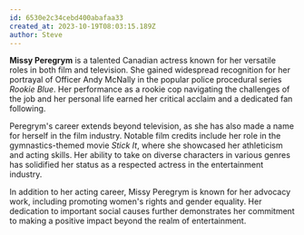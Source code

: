 ```yaml
---
id: 6530e2c34cebd400abafaa33
created_at: 2023-10-19T08:03:15.189Z
author: Steve
---
```


**Missy Peregrym** is a talented Canadian actress known for her versatile roles in both film and television. She gained widespread recognition for her portrayal of Officer Andy McNally in the popular police procedural series *Rookie Blue*. Her performance as a rookie cop navigating the challenges of the job and her personal life earned her critical acclaim and a dedicated fan following.

Peregrym's career extends beyond television, as she has also made a name for herself in the film industry. Notable film credits include her role in the gymnastics-themed movie *Stick It*, where she showcased her athleticism and acting skills. Her ability to take on diverse characters in various genres has solidified her status as a respected actress in the entertainment industry.

In addition to her acting career, Missy Peregrym is known for her advocacy work, including promoting women's rights and gender equality. Her dedication to important social causes further demonstrates her commitment to making a positive impact beyond the realm of entertainment.
